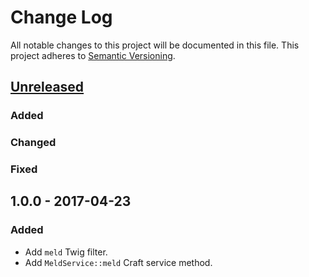# Change Log #
All notable changes to this project will be documented in this file. This
project adheres to [Semantic Versioning](http://semver.org/).

## [Unreleased] ##
### Added ###
### Changed ###
### Fixed ###

## 1.0.0 - 2017-04-23 ##
### Added ###
- Add `meld` Twig filter.
- Add `MeldService::meld` Craft service method.

[Unreleased]: https://github.com/experience/meld.craft-plugin/compare/1.0.0...HEAD


